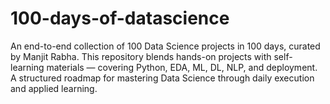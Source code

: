 # 100-days-of-datascience
An end-to-end collection of 100 Data Science projects in 100 days, curated by Manjit Rabha. This repository blends hands-on projects with self-learning materials — covering Python, EDA, ML, DL, NLP, and deployment. A structured roadmap for mastering Data Science through daily execution and applied learning.
